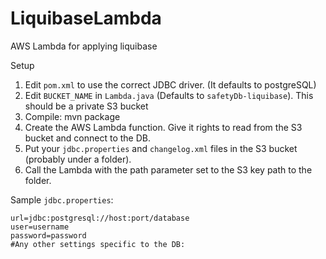 # LiquibaseLambda
AWS Lambda for applying liquibase

Setup
1. Edit `pom.xml` to use the correct JDBC driver. (It defaults to postgreSQL)
2. Edit `BUCKET_NAME` in `Lambda.java` (Defaults to `safetyDb-liquibase`). This should be a private S3 bucket
3. Compile: mvn package
4. Create the AWS Lambda function. Give it rights to read from the S3 bucket and connect to the DB.
5. Put your `jdbc.properties` and `changelog.xml` files in the S3 bucket (probably under a folder).
6. Call the Lambda with the path parameter set to the S3 key path to the folder.

Sample `jdbc.properties`:
```
url=jdbc:postgresql://host:port/database
user=username
password=password
#Any other settings specific to the DB:

```